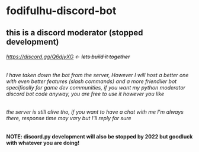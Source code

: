 # fodifulhu-discord-bot

## this is a discord moderator (stopped development) 

###### https://discord.gg/Q6djyXG <- ~~lets build it together~~

###### I have taken down the bot from the server, However I will host a better one with even better features (slash commands) and a more friendlier bot specifically for game dev communities, if you want my python moderator discord bot code anyway, you are free to use it however you like
###### the server is still alive tho, if you want to have a chat with me I'm always there, response time may vary but I'll reply for sure

#### NOTE: discord.py development will also be stopped by 2022 but goodluck with whatever you are doing!
